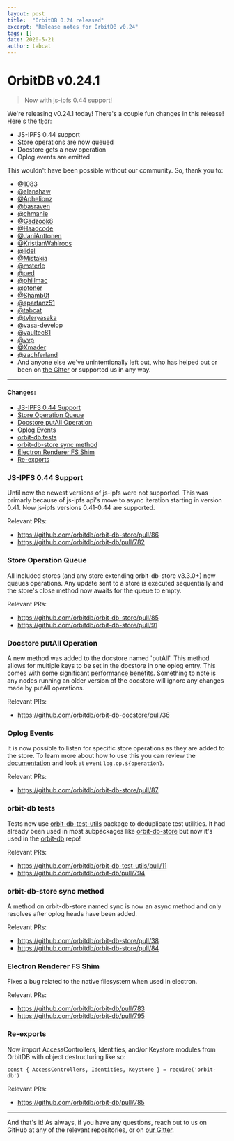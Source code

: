 ```yaml
---
layout: post
title:  "OrbitDB 0.24 released"
excerpt: "Release notes for OrbitDB v0.24"
tags: []
date: 2020-5-21
author: tabcat
---
```


# OrbitDB v0.24.1

> Now with js-ipfs 0.44 support!

We're releasing v0.24.1 today! There's a couple fun changes in this release! Here's the tl;dr:

- JS-IPFS 0.44 support
- Store operations are now queued
- Docstore gets a new operation
- Oplog events are emitted

This wouldn't have been possible without our community. So, thank you to:
- [@1083](https://github.com/1083)
- [@alanshaw](https://github.com/alanshaw)
- [@Aphelionz](https://github.com/Aphelionz)
- [@basraven](https://github.com/basraven)
- [@chmanie](https://github.com/chmanie)
- [@Gadzook8](https://github.com/Gadzook8)
- [@Haadcode](https://github.com/Haadcode)
- [@JaniAnttonen](https://github.com/JaniAnttonen)
- [@KristianWahlroos](https://github.com/KristianWahlroos)
- [@lidel](https://github.com/lidel)
- [@Mistakia](https://github.com/Mistakia)
- [@msterle](https://github.com/msterle)
- [@oed](https://github.com/oed)
- [@phillmac](https://github.com/phillmac)
- [@ptoner](https://github.com/ptoner)
- [@Shamb0t](https://github.com/Shamb0t)
- [@spartanz51](https://github.com/spartanz51)
- [@tabcat](https://github.com/tabcat)
- [@tyleryasaka](https://github.com/tyleryasaka)
- [@vasa-develop](https://github.com/vasa-develop)
- [@vaultec81](https://github.com/vaultec81)
- [@vvp](https://github.com/vvp)
- [@Xmader](https://github.com/Xmader)
- [@zachferland](https://github.com/zachferland)
- And anyone else we've unintentionally left out, who has helped out or been on [the Gitter](https://gitter.im/orbitdb/Lobby) or supported us in any way.

---

#### Changes:

- [JS-IPFS 0.44 Support](#js-ipfs-0.44-support)
- [Store Operation Queue](#store-operation-queue)
- [Docstore putAll Operation](#docstore-putall-operation)
- [Oplog Events](#oplog-events)
- [orbit-db tests](#orbit-db-tests)
- [orbit-db-store sync method](#orbit-db-store-sync-method)
- [Electron Renderer FS Shim](#electron-renderer-fs-shim)
- [Re-exports](#re-exports)

### JS-IPFS 0.44 Support
Until now the newest versions of js-ipfs were not supported. This was primarly because of js-ipfs api's move to async iteration starting in version 0.41. Now js-ipfs versions 0.41-0.44 are supported.

Relevant PRs:
- https://github.com/orbitdb/orbit-db-store/pull/86
- https://github.com/orbitdb/orbit-db/pull/782

### Store Operation Queue
All included stores (and any store extending orbit-db-store v3.3.0+) now queues operations. Any update sent to a store is executed sequentially and the store's close method now awaits for the queue to empty.

Relevant PRs:
- https://github.com/orbitdb/orbit-db-store/pull/85
- https://github.com/orbitdb/orbit-db-store/pull/91

### Docstore putAll Operation
A new method was added to the docstore named 'putAll'. This method allows for multiple keys to be set in the docstore in one oplog entry. This comes with some significant [performance benefits](https://gist.github.com/phillmac/155ed1eb232e75fda4a793e7672460fd). Something to note is any nodes running an older version of the docstore will ignore any changes made by putAll operations.

Relevant PRs:
- https://github.com/orbitdb/orbit-db-docstore/pull/36

### Oplog Events
It is now possible to listen for specific store operations as they are added to the store. To learn more about how to use this you can review the [documentation](https://github.com/orbitdb/orbit-db-store#events) and look at event `log.op.${operation}`.

Relevant PRs:
- https://github.com/orbitdb/orbit-db-store/pull/87

### orbit-db tests
Tests now use [orbit-db-test-utils](https://github.com/orbitdb/orbit-db-test-utils) package to deduplicate test utilities. It had already been used in most subpackages like [orbit-db-store](https://github.com/orbitdb/orbit-db-store) but now it's used in the [orbit-db](https://github.com/orbitdb/orbit-db) repo!

Relevant PRs: 
- https://github.com/orbitdb/orbit-db-test-utils/pull/11
- https://github.com/orbitdb/orbit-db/pull/794

### orbit-db-store sync method
A method on orbit-db-store named sync is now an async method and only resolves after oplog heads have been added.

Relevant PRs:
- https://github.com/orbitdb/orbit-db-store/pull/38
- https://github.com/orbitdb/orbit-db-store/pull/84

### Electron Renderer FS Shim
Fixes a bug related to the native filesystem when used in electron.

Relevant PRs:
- https://github.com/orbitdb/orbit-db/pull/783
- https://github.com/orbitdb/orbit-db/pull/795

### Re-exports
Now import AccessControllers, Identities, and/or Keystore modules from OrbitDB with object destructuring like so:

`const { AccessControllers, Identities, Keystore } = require('orbit-db')`

Relevant PRs:
- https://github.com/orbitdb/orbit-db/pull/785

---

And that's it! As always, if you have any questions, reach out to us on GitHub at any of the relevant repositories, or on [our Gitter](https://gitter.im/orbitdb/Lobby).
